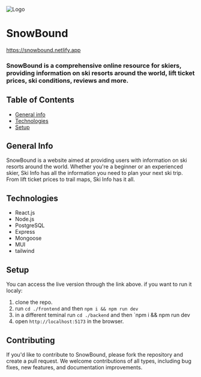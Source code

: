 
![Logo](https://signmax.ca/achatenligne/logos/Images/ski-2017-20-06.jpg)

# SnowBound

https://snowbound.netlify.app

### SnowBound is a comprehensive online resource for skiers, providing information on ski resorts around the world, lift ticket prices, ski conditions, reviews and more.

## Table of Contents
* [General info](#general-info)
* [Technologies](#technologies)
* [Setup](#setup)

## General Info
SnowBound is a website aimed at providing users with information on ski resorts around the world. Whether you're a beginner or an experienced skier, Ski Info has all the information you need to plan your next ski trip. From lift ticket prices to trail maps, Ski Info has it all.

## Technologies
* React.js
* Node.js
* PostgreSQL
* Express
* Mongoose
* MUI
* tailwind

## Setup
You can access the live version through the link above.
if you want to run it localy:
1. clone the repo.
2. run `cd ./frontend` and then `npm i && npm run dev`
3. in a different teminal run `cd ./backend` and then `npm i && npm run dev
4. open `http://localhost:5173` in the browser.

## Contributing
If you'd like to contribute to  SnowBound, please fork the repository and create a pull request. We welcome contributions of all types, including bug fixes, new features, and documentation improvements.


